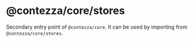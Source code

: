 # @contezza/core/stores

Secondary entry point of `@contezza/core`. It can be used by importing from `@contezza/core/stores`.
